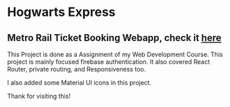 # Hogwarts Express

## Metro Rail Ticket Booking Webapp, check it [here]()

This Project is done as a Assignment of my Web Development Course. This project is mainly focused firebase authentication. It also covered React Router, private routing, and Responsiveness too.

I also added some Material UI icons in this project.

Thank for visiting this!
